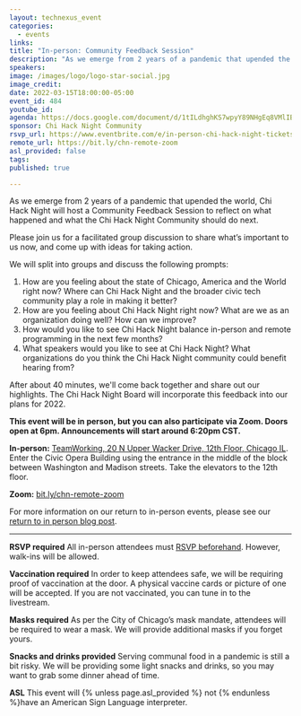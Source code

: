 ```yaml
---
layout: technexus_event
categories:
  - events
links: 
title: "In-person: Community Feedback Session"
description: "As we emerge from 2 years of a pandemic that upended the world, Chi Hack Night will host a Community Feedback Session to reflect on what happened and what the Chi Hack Night Community should do next. Please join us for a facilitated group discussion to share what’s important to us now, and come up with ideas for taking action."
speakers:
image: /images/logo/logo-star-social.jpg
image_credit: 
date: 2022-03-15T18:00:00-05:00
event_id: 484
youtube_id: 
agenda: https://docs.google.com/document/d/1tILdhghKS7wpyY89NHgEq8VMlIBp8-85UkDgRuzGNhU/edit#
sponsor: Chi Hack Night Community
rsvp_url: https://www.eventbrite.com/e/in-person-chi-hack-night-tickets-207988107027
remote_url: https://bit.ly/chn-remote-zoom
asl_provided: false
tags: 
published: true

---
```


As we emerge from 2 years of a pandemic that upended the world, Chi Hack Night will host a Community Feedback Session to reflect on what happened and what the Chi Hack Night Community should do next.

Please join us for a facilitated group discussion to share what’s important to us now, and come up with ideas for taking action.

We will split into groups and discuss the following prompts:

1. How are you feeling about the state of Chicago, America and the World right now? Where can Chi Hack Night and the broader civic tech community play a role in making it better?
2. How are you feeling about Chi Hack Night right now? What are we as an organization doing well? How can we improve?
3. How would you like to see Chi Hack Night balance in-person and remote programming in the next few months?
4. What speakers would you like to see at Chi Hack Night? What organizations do you think the Chi Hack Night community could benefit hearing from?

After about 40 minutes, we'll come back together and share out our highlights. The Chi Hack Night Board will incorporate this feedback into our plans for 2022. 

**This event will be in person, but you can also participate via Zoom. Doors open at 6pm. Announcements will start around 6:20pm CST.**

**In-person:** <a href='https://www.google.com/maps/place/TechNexus+Venture+Collaborative/@41.8835673,-87.6394085,17z/data=!3m1!4b1!4m5!3m4!1s0x880e2d5be57f04c5:0xa87e47e177660090!8m2!3d41.8835673!4d-87.6372198'>TeamWorking, 20 N Upper Wacker Drive, 12th Floor, Chicago IL</a>. Enter the Civic Opera Building using the entrance in the middle of the block between Washington and Madison streets. Take the elevators to the 12th floor.

**Zoom:** <a href='https://bit.ly/chn-remote-zoom'>bit.ly/chn-remote-zoom</a>

For more information on our return to in-person events, please see our [return to in person blog post](/blog/2021/11/09/2021-return-to-in-person.html). 


---

**RSVP required** All in-person attendees must [RSVP beforehand]({{page.rsvp_url}}). However, walk-ins will be allowed.

**Vaccination required** In order to keep attendees safe, we will be requiring proof of vaccination at the door. A physical vaccine cards or picture of one will be accepted. If you are not vaccinated, you can tune in to the livestream.

**Masks required** As per the City of Chicago’s mask mandate, attendees will be required to wear a mask. We will provide additional masks if you forget yours.

**Snacks and drinks provided** Serving communal food in a pandemic is still a bit risky. We will be providing some light snacks and drinks, so you may want to grab some dinner ahead of time.

**ASL** This event will {% unless page.asl_provided %} not {% endunless %}have an American Sign Language interpreter.
